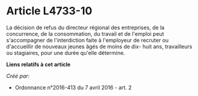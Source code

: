 # Article L4733-10

La décision de refus du directeur régional des entreprises, de la concurrence, de la consommation, du travail et de l'emploi
peut s'accompagner de l'interdiction faite à l'employeur de recruter ou d'accueillir de nouveaux jeunes âgés de moins de dix-
huit ans, travailleurs ou stagiaires, pour une durée qu'elle détermine.

**Liens relatifs à cet article**

_Créé par_:

  - Ordonnance n°2016-413 du 7 avril 2016 - art. 2

